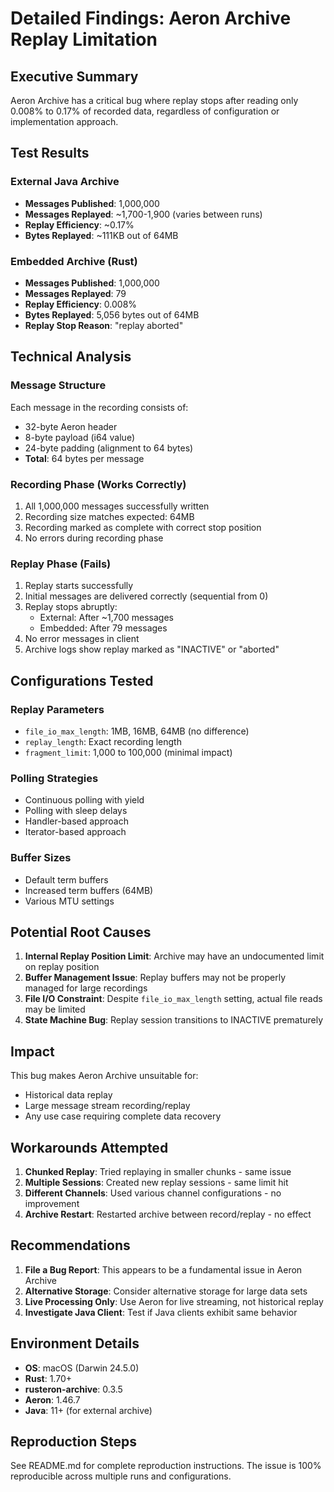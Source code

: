 # Detailed Findings: Aeron Archive Replay Limitation

## Executive Summary

Aeron Archive has a critical bug where replay stops after reading only 0.008% to 0.17% of recorded data, regardless of configuration or implementation approach.

## Test Results

### External Java Archive
- **Messages Published**: 1,000,000
- **Messages Replayed**: ~1,700-1,900 (varies between runs)
- **Replay Efficiency**: ~0.17%
- **Bytes Replayed**: ~111KB out of 64MB

### Embedded Archive (Rust)
- **Messages Published**: 1,000,000
- **Messages Replayed**: 79
- **Replay Efficiency**: 0.008%
- **Bytes Replayed**: 5,056 bytes out of 64MB
- **Replay Stop Reason**: "replay aborted"

## Technical Analysis

### Message Structure
Each message in the recording consists of:
- 32-byte Aeron header
- 8-byte payload (i64 value)
- 24-byte padding (alignment to 64 bytes)
- **Total**: 64 bytes per message

### Recording Phase (Works Correctly)
1. All 1,000,000 messages successfully written
2. Recording size matches expected: 64MB
3. Recording marked as complete with correct stop position
4. No errors during recording phase

### Replay Phase (Fails)
1. Replay starts successfully
2. Initial messages are delivered correctly (sequential from 0)
3. Replay stops abruptly:
   - External: After ~1,700 messages
   - Embedded: After 79 messages
4. No error messages in client
5. Archive logs show replay marked as "INACTIVE" or "aborted"

## Configurations Tested

### Replay Parameters
- `file_io_max_length`: 1MB, 16MB, 64MB (no difference)
- `replay_length`: Exact recording length
- `fragment_limit`: 1,000 to 100,000 (minimal impact)

### Polling Strategies
- Continuous polling with yield
- Polling with sleep delays
- Handler-based approach
- Iterator-based approach

### Buffer Sizes
- Default term buffers
- Increased term buffers (64MB)
- Various MTU settings

## Potential Root Causes

1. **Internal Replay Position Limit**: Archive may have an undocumented limit on replay position
2. **Buffer Management Issue**: Replay buffers may not be properly managed for large recordings
3. **File I/O Constraint**: Despite `file_io_max_length` setting, actual file reads may be limited
4. **State Machine Bug**: Replay session transitions to INACTIVE prematurely

## Impact

This bug makes Aeron Archive unsuitable for:
- Historical data replay
- Large message stream recording/replay
- Any use case requiring complete data recovery

## Workarounds Attempted

1. **Chunked Replay**: Tried replaying in smaller chunks - same issue
2. **Multiple Sessions**: Created new replay sessions - same limit hit
3. **Different Channels**: Used various channel configurations - no improvement
4. **Archive Restart**: Restarted archive between record/replay - no effect

## Recommendations

1. **File a Bug Report**: This appears to be a fundamental issue in Aeron Archive
2. **Alternative Storage**: Consider alternative storage for large data sets
3. **Live Processing Only**: Use Aeron for live streaming, not historical replay
4. **Investigate Java Client**: Test if Java clients exhibit same behavior

## Environment Details

- **OS**: macOS (Darwin 24.5.0)
- **Rust**: 1.70+
- **rusteron-archive**: 0.3.5
- **Aeron**: 1.46.7
- **Java**: 11+ (for external archive)

## Reproduction Steps

See README.md for complete reproduction instructions. The issue is 100% reproducible across multiple runs and configurations.
